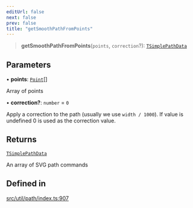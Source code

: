 ```yaml
---
editUrl: false
next: false
prev: false
title: "getSmoothPathFromPoints"
---
```


> **getSmoothPathFromPoints**(`points`, `correction`?): [`TSimplePathData`](/api/namespaces/util/type-aliases/tsimplepathdata/)

## Parameters

• **points**: [`Point`](/api/classes/point/)[]

Array of points

• **correction?**: `number` = `0`

Apply a correction to the path (usually we use `width / 1000`). If value is undefined 0 is used as the correction value.

## Returns

[`TSimplePathData`](/api/namespaces/util/type-aliases/tsimplepathdata/)

An array of SVG path commands

## Defined in

[src/util/path/index.ts:907](https://github.com/fabricjs/fabric.js/blob/v6.0.0-rc4/src/util/path/index.ts#L907)
